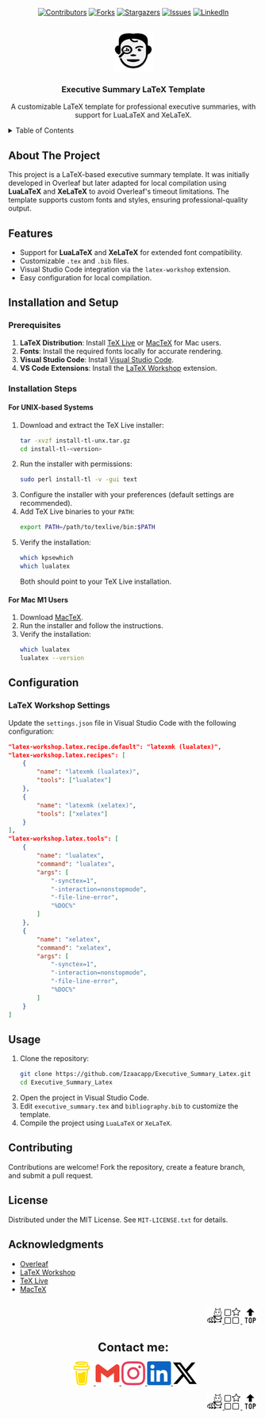 <a name="readme-top"></a>

<div align="center">
  
  [![Contributors][contributors-shield]][contributors-url]
  [![Forks][forks-shield]][forks-url]
  [![Stargazers][stars-shield]][stars-url]
  [![Issues][issues-shield]][issues-url]
  [![LinkedIn][linkedin-shield]][linkedin-url]
</div>

<br />
<div align="center">
  <a href="https://github.com/Izaacapp/Executive_Summary_Latex">
    <img src="/icons/binary.png" alt="Logo" width="80" height="80">
  </a>

  <h3 align="center">Executive Summary LaTeX Template</h3>

  <p align="center">
    A customizable LaTeX template for professional executive summaries, with support for LuaLaTeX and XeLaTeX.
    <br />
  </p>
</div>



<details>
  <summary>Table of Contents</summary>
  <ol>
    <li><a href="#about-the-project">About The Project</a></li>
    <li><a href="#features">Features</a></li>
    <li><a href="#installation-and-setup">Installation and Setup</a></li>
    <li><a href="#configuration">Configuration</a></li>
    <li><a href="#usage">Usage</a></li>
    <li><a href="#contributing">Contributing</a></li>
    <li><a href="#license">License</a></li>
    <li><a href="#contact">Contact</a></li>
    <li><a href="#acknowledgments">Acknowledgments</a></li>
  </ol>
</details>



## About The Project

This project is a LaTeX-based executive summary template. It was initially developed in Overleaf but later adapted for local compilation using **LuaLaTeX** and **XeLaTeX** to avoid Overleaf's timeout limitations. The template supports custom fonts and styles, ensuring professional-quality output.




## Features

- Support for **LuaLaTeX** and **XeLaTeX** for extended font compatibility.
- Customizable `.tex` and `.bib` files.
- Visual Studio Code integration via the `latex-workshop` extension.
- Easy configuration for local compilation.




## Installation and Setup

### Prerequisites

1. **LaTeX Distribution**: Install [TeX Live](https://www.tug.org/texlive/) or [MacTeX](https://www.tug.org/mactex/) for Mac users.  
2. **Fonts**: Install the required fonts locally for accurate rendering.
3. **Visual Studio Code**: Install [Visual Studio Code](https://code.visualstudio.com/).
4. **VS Code Extensions**: Install the [LaTeX Workshop](https://marketplace.visualstudio.com/items?itemName=James-Yu.latex-workshop) extension.



### Installation Steps

#### For UNIX-based Systems

1. Download and extract the TeX Live installer:
   ```bash
   tar -xvzf install-tl-unx.tar.gz
   cd install-tl-<version>
   ```
2. Run the installer with permissions:
   ```bash
   sudo perl install-tl -v -gui text
   ```
3. Configure the installer with your preferences (default settings are recommended).
4. Add TeX Live binaries to your `PATH`:
   ```bash
   export PATH=/path/to/texlive/bin:$PATH
   ```
5. Verify the installation:
   ```bash
   which kpsewhich
   which lualatex
   ```
   Both should point to your TeX Live installation.

#### For Mac M1 Users

1. Download [MacTeX](https://www.tug.org/mactex/).
2. Run the installer and follow the instructions.
3. Verify the installation:
   ```bash
   which lualatex
   lualatex --version
   ```





## Configuration

### LaTeX Workshop Settings

Update the `settings.json` file in Visual Studio Code with the following configuration:

```json
"latex-workshop.latex.recipe.default": "latexmk (lualatex)",
"latex-workshop.latex.recipes": [
    {
        "name": "latexmk (lualatex)",
        "tools": ["lualatex"]
    },
    {
        "name": "latexmk (xelatex)",
        "tools": ["xelatex"]
    }
],
"latex-workshop.latex.tools": [
    {
        "name": "lualatex",
        "command": "lualatex",
        "args": [
            "-synctex=1",
            "-interaction=nonstopmode",
            "-file-line-error",
            "%DOC%"
        ]
    },
    {
        "name": "xelatex",
        "command": "xelatex",
        "args": [
            "-synctex=1",
            "-interaction=nonstopmode",
            "-file-line-error",
            "%DOC%"
        ]
    }
]
```





## Usage

1. Clone the repository:
   ```bash
   git clone https://github.com/Izaacapp/Executive_Summary_Latex.git
   cd Executive_Summary_Latex
   ```
2. Open the project in Visual Studio Code.
3. Edit `executive_summary.tex` and `bibliography.bib` to customize the template.
4. Compile the project using `LuaLaTeX` or `XeLaTeX`.



## Contributing

Contributions are welcome! Fork the repository, create a feature branch, and submit a pull request.





## License

Distributed under the MIT License. See `MIT-LICENSE.txt` for details.



## Acknowledgments

- [Overleaf](https://www.overleaf.com)
- [LaTeX Workshop](https://marketplace.visualstudio.com/items?itemName=James-Yu.latex-workshop)
- [TeX Live](https://www.tug.org/texlive/)
- [MacTeX](https://www.tug.org/mactex/)

##

<!-- MARKDOWN LINKS & IMAGES -->
[contributors-shield]: https://img.shields.io/badge/Contributors-violet?style=for-the-badge
[contributors-url]: https://github.com/Izaacapp/Executive_Summary_Latex/graphs/contributors
[forks-shield]: https://img.shields.io/badge/Forks-green?style=for-the-badge
[forks-url]: https://github.com/Izaacapp/Executive_Summary_Latex/network/members
[stars-shield]: https://img.shields.io/badge/Stars-gold?style=for-the-badge
[stars-url]: https://github.com/Izaacapp/Executive_Summary_Latex/stargazers
[issues-shield]: https://img.shields.io/badge/Issues-red?style=for-the-badge
[issues-url]: https://github.com/Izaacapp/Executive_Summary_Latex/issues
[license-shield]: https://img.shields.io/github/license/Izaacapp/Executive_Summary_Latex.svg?style=for-the-badge
[license-url]: https://github.com/Izaacapp/Executive_Summary_Latex/blob/main/LICENSE
[linkedin-shield]: https://img.shields.io/badge/-LinkedIn-black.svg?style=for-the-badge&logo=linkedin&colorB=555
[linkedin-url]: https://www.linkedin.com/in/izaac-plambeck/

<p align="right">
  <a href="https://github.com/Izaacapp/Executive_Summary_Latex/issues/new?labels=bug&template=bug-report---.md">
    <img src="icons/svg_403051.svg" alt="Report Bug" width="32" height="32">
  </a>
  <a href="https://github.com/Izaacapp/Executive_Summary_Latex/issues/new?labels=enhancement&template=feature-request---.md">
    <img src="icons/svg_440954.svg" alt="Request Feature" width="32" height="32">
  </a>
  <a href="#readme-top">
    <img src="icons/svg_404237.svg" alt="Back to Top" width="32" height="32">
  </a>
</p>

<div align="center" style="margin-top: 30px;">
  <p><strong style="font-size:24px;">Contact me:</strong></p>
  <a href="https://www.buymeacoffee.com/Izaacapp" target="_blank">
    <img src="https://github.com/Izaacapp/Izaacapp/blob/main/buymeacoffee-color.svg" width="48" height="48" alt="Buy Me a Coffee">
  </a>
  <a href="mailto:izaacap@gmail.com" target="_blank">
    <img src="https://github.com/Izaacapp/Izaacapp/blob/main/gmail-color.svg" width="48" height="48" alt="Gmail">
  </a>
  <a href="https://www.instagram.com/izaacplambeck" target="_blank">
    <img src="https://github.com/Izaacapp/Izaacapp/blob/main/instagram-color.svg" width="48" height="48" alt="Instagram">
  </a>
  <a href="https://www.linkedin.com/in/izaac-plambeck" target="_blank">
    <img src="https://github.com/Izaacapp/Izaacapp/blob/main/linkedin-color.svg" width="48" height="48" alt="LinkedIn">
  </a>
  <a href="https://twitter.com/Izaacapp" target="_blank">
    <img src="https://github.com/Izaacapp/Izaacapp/blob/main/x-color.svg" width="48" height="48" alt="X (Twitter)">
  </a>

  <p align="right">
  <a href="https://github.com/Izaacapp/Executive_Summary_Latex/issues/new?labels=bug&template=bug-report---.md">
    <img src="icons/svg_403051.svg" alt="Report Bug" width="32" height="32">
  </a>
  <a href="https://github.com/Izaacapp/Executive_Summary_Latex/issues/new?labels=enhancement&template=feature-request---.md">
    <img src="icons/svg_440954.svg" alt="Request Feature" width="32" height="32">
  </a>
  <a href="#readme-top">
    <img src="icons/svg_404237.svg" alt="Back to Top" width="32" height="32">
  </a>
</p>

</div>